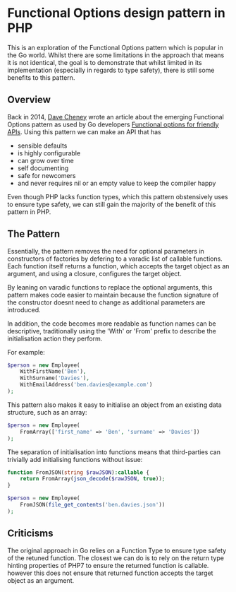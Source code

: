 # Functional Options design pattern in PHP

This is an exploration of the Functional Options pattern which is popular in the 
Go world. Whilst there are some limitations in the approach that means it is not
identical, the goal is to demonstrate that whilst limited in its implementation
(especially in regards to type safety), there is still some benefits to this
pattern.

## Overview

Back in 2014, [Dave Cheney](https://dave.cheney.net/about) wrote an article 
about the emerging Functional Options pattern as used by Go developers 
[Functional options for friendly APIs](https://dave.cheney.net/2014/10/17/functional-options-for-friendly-apis).
Using this pattern we can make an API that has
- sensible defaults
- is highly configurable
- can grow over time
- self documenting
- safe for newcomers
- and never requires nil or an empty value to keep the compiler happy

Even though PHP lacks function types, which this pattern obstensively uses to 
ensure type safety, we can still gain the majority of the benefit of this pattern 
in PHP.

## The Pattern

Essentially, the pattern removes the need for optional parameters in constructors
of factories by defering to a varadic list of callable functions. Each function 
itself returns a function, which accepts the target object as an argument, and
using a closure, configures the target object.

By leaning on varadic functions to replace the optional arguments, this pattern
makes code easier to maintain because the function signature of the constructor
doesnt need to change as additional parameters are introduced.

In addition, the code becomes more readable as function names can be descriptive,
traditionally using the 'With' or 'From' prefix to describe the initialisation 
action they perform.

For example:

```php
$person = new Employee(
    WithFirstName('Ben'),
    WithSurname('Davies'),
    WithEmailAddress('ben.davies@example.com')
);
```

This pattern also makes it easy to initialise an object from an existing data 
structure, such as an array:

```php
$person = new Employee(
    FromArray(['first_name' => 'Ben', 'surname' => 'Davies'])
);
```

The separation of initialisation into functions means that third-parties can 
trivially add initialising functions without issue:

```php
function FromJSON(string $rawJSON):callable {
    return FromArray(json_decode($rawJSON, true));
}

$person = new Employee(
    FromJSON(file_get_contents('ben.davies.json'))
);
```

## Criticisms

The original approach in Go relies on a Function Type to ensure type safety of the
retuned function. The closest we can do is to rely on the return type hinting 
properties of PHP7 to ensure the returned function is callable. however this 
does not ensure that returned function accepts the target object as an argument.
